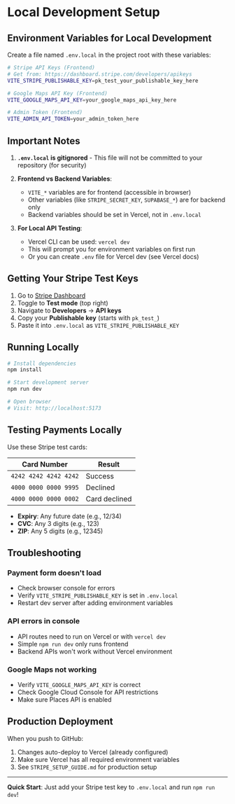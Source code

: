 # Local Development Setup

## Environment Variables for Local Development

Create a file named `.env.local` in the project root with these variables:

```bash
# Stripe API Keys (Frontend)
# Get from: https://dashboard.stripe.com/developers/apikeys
VITE_STRIPE_PUBLISHABLE_KEY=pk_test_your_publishable_key_here

# Google Maps API Key (Frontend)
VITE_GOOGLE_MAPS_API_KEY=your_google_maps_api_key_here

# Admin Token (Frontend)
VITE_ADMIN_API_TOKEN=your_admin_token_here
```

## Important Notes

1. **`.env.local` is gitignored** - This file will not be committed to your repository (for security)

2. **Frontend vs Backend Variables**:

   - `VITE_*` variables are for frontend (accessible in browser)
   - Other variables (like `STRIPE_SECRET_KEY`, `SUPABASE_*`) are for backend only
   - Backend variables should be set in Vercel, not in `.env.local`

3. **For Local API Testing**:
   - Vercel CLI can be used: `vercel dev`
   - This will prompt you for environment variables on first run
   - Or you can create `.env` file for Vercel dev (see Vercel docs)

## Getting Your Stripe Test Keys

1. Go to [Stripe Dashboard](https://dashboard.stripe.com)
2. Toggle to **Test mode** (top right)
3. Navigate to **Developers** → **API keys**
4. Copy your **Publishable key** (starts with `pk_test_`)
5. Paste it into `.env.local` as `VITE_STRIPE_PUBLISHABLE_KEY`

## Running Locally

```bash
# Install dependencies
npm install

# Start development server
npm run dev

# Open browser
# Visit: http://localhost:5173
```

## Testing Payments Locally

Use these Stripe test cards:

| Card Number           | Result        |
| --------------------- | ------------- |
| `4242 4242 4242 4242` | Success       |
| `4000 0000 0000 9995` | Declined      |
| `4000 0000 0000 0002` | Card declined |

- **Expiry**: Any future date (e.g., 12/34)
- **CVC**: Any 3 digits (e.g., 123)
- **ZIP**: Any 5 digits (e.g., 12345)

## Troubleshooting

### Payment form doesn't load

- Check browser console for errors
- Verify `VITE_STRIPE_PUBLISHABLE_KEY` is set in `.env.local`
- Restart dev server after adding environment variables

### API errors in console

- API routes need to run on Vercel or with `vercel dev`
- Simple `npm run dev` only runs frontend
- Backend APIs won't work without Vercel environment

### Google Maps not working

- Verify `VITE_GOOGLE_MAPS_API_KEY` is correct
- Check Google Cloud Console for API restrictions
- Make sure Places API is enabled

## Production Deployment

When you push to GitHub:

1. Changes auto-deploy to Vercel (already configured)
2. Make sure Vercel has all required environment variables
3. See `STRIPE_SETUP_GUIDE.md` for production setup

---

**Quick Start**: Just add your Stripe test key to `.env.local` and run `npm run dev`!
